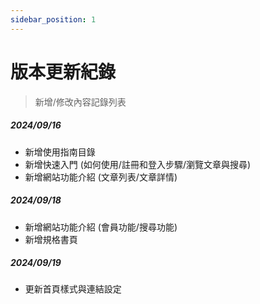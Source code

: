 ```yaml
---
sidebar_position: 1
---
```


# 版本更新紀錄

> 新增/修改內容記錄列表

##### 2024/09/16

- 新增使用指南目錄
- 新增快速入門 (如何使用/註冊和登入步驟/瀏覽文章與搜尋)
- 新增網站功能介紹 (文章列表/文章詳情)

##### 2024/09/18

- 新增網站功能介紹 (會員功能/搜尋功能)
- 新增規格書頁

##### 2024/09/19

- 更新首頁樣式與連結設定
